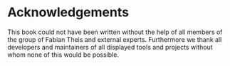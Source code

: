 # Acknowledgements

This book could not have been written without the help of all members of the group of Fabian Theis and external experts.
Furthermore we thank all developers and maintainers of all displayed tools and projects without whom none of this would be possible.